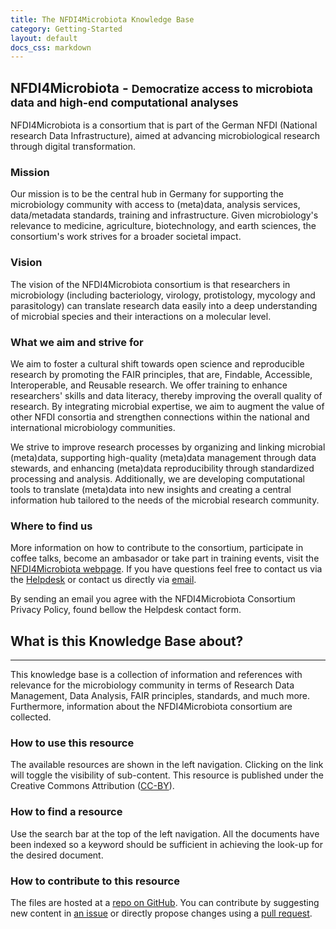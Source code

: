```yaml
---
title: The NFDI4Microbiota Knowledge Base
category: Getting-Started
layout: default
docs_css: markdown
---
```


<!-- <div class="bd-intro pt-2 ps-lg-2">
                <div class="d-md-flex flex-md-row-reverse align-items-center justify-content-between">
                    <div class="mb-3 mb-md-0 d-flex text-nowrap"><a class="btn btn-sm btn-bd-light rounded-2"
                            href="https://github.com/NFDI4Microbiota/nfdi4microbiota-knowledge-base"
                            title="View and edit this file on GitHub" target="_blank" rel="noopener">
                            View on GitHub
                        </a>
                    </div>
                    <h1 class="bd-title mb-0" id="content">Introduction</h1>
                </div>
                

</div> -->

## NFDI4Microbiota - <small class="text-muted">Democratize access to microbiota data and high-end computational analyses</small>


NFDI4Microbiota is a consortium that is part of the German NFDI (National research Data Infrastructure), aimed at advancing microbiological research through digital transformation. 

### Mission

Our mission is to be the central hub in Germany for supporting the microbiology community with access to (meta)data, analysis services, data/metadata standards, training and infrastructure. Given microbiology's relevance to medicine, agriculture, biotechnology, and earth sciences, the consortium's work strives for a broader societal impact.

### Vision

The vision of the NFDI4Microbiota consortium is that researchers in microbiology (including bacteriology, virology, protistology, mycology and parasitology) can translate research data easily into a deep understanding of microbial species and their interactions on a molecular level.

### What we aim and strive for 

We aim to foster a cultural shift towards open science and reproducible research by promoting the FAIR principles, that are, Findable, Accessible, Interoperable, and Reusable research. We offer training to enhance researchers' skills and data literacy, thereby improving the overall quality of research. By integrating microbial expertise, we aim to augment the value of other NFDI consortia and strengthen connections within the national and international microbiology communities.

We strive to improve research processes by organizing and linking microbial (meta)data, supporting high-quality (meta)data management through data stewards, and enhancing (meta)data reproducibility through standardized processing and analysis. Additionally, we are developing computational tools to translate (meta)data into new insights and creating a central information hub tailored to the needs of the microbial research community.

### Where to find us

More information on how to contribute to the consortium, participate in coffee talks, become an ambasador or take part in training events, visit the [NFDI4Microbiota webpage](https://nfdi4microbiota.de/). If you have questions feel free to contact us via the [Helpdesk](https://nfdi4microbiota.de/contact-form.html) or contact us directly via [email](mailto:helpdesk@nfdi4microbiota.de). 

By sending an email you agree with the NFDI4Microbiota Consortium Privacy Policy, found bellow the Helpdesk contact form.




## What is this Knowledge Base about?

---

This knowledge base is a collection of information and references with
relevance for the microbiology community in terms of Research Data
Management, Data Analysis, FAIR principles, standards, and much
more. Furthermore, information about the NFDI4Microbiota consortium
are collected.

### How to use this resource

The available resources are shown in the left navigation. Clicking on
the link will toggle the visibility of sub-content. This resource is
published under the Creative Commons Attribution
([CC-BY](https://creativecommons.org/licenses/by/4.0/)).

### How to find a resource

Use the search bar at the top of the left navigation. All the
documents have been indexed so a keyword should be sufficient in
achieving the look-up for the desired document.

### How to contribute to this resource

The files are hosted at a [repo on
GitHub](https://github.com/NFDI4Microbiota/nfdi4microbiota-knowledge-base). You
can contribute by suggesting new content in [an
issue](https://github.com/NFDI4Microbiota/nfdi4microbiota-knowledge-base/issues)
or directly propose changes using a [pull
request](https://github.com/NFDI4Microbiota/nfdi4microbiota-knowledge-base/pulls).

